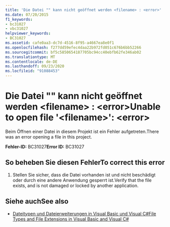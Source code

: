 ```yaml
---
title: 'Die Datei "" kann nicht geöffnet werden <filename> : <error>'
ms.date: 07/20/2015
f1_keywords:
- bc31027
- vbc31027
helpviewer_keywords:
- BC31027
ms.assetid: cafe0aa3-dc7d-4516-8f95-a4667ea8e0f1
ms.openlocfilehash: f277dd59efec4daa22b972fd051c676b6bb52266
ms.sourcegitcommit: bf5c5850654187705bc94cc40ebfb62fe346ab02
ms.translationtype: MT
ms.contentlocale: de-DE
ms.lasthandoff: 09/23/2020
ms.locfileid: "91088453"
---
```

# <a name="unable-to-open-file-filename-error"></a><span data-ttu-id="61d39-102">Die Datei "" kann nicht geöffnet werden \<filename> : \<error></span><span class="sxs-lookup"><span data-stu-id="61d39-102">Unable to open file '\<filename>': \<error></span></span>

<span data-ttu-id="61d39-103">Beim Öffnen einer Datei in diesem Projekt ist ein Fehler aufgetreten.</span><span class="sxs-lookup"><span data-stu-id="61d39-103">There was an error opening a file in this project.</span></span>  
  
 <span data-ttu-id="61d39-104">**Fehler-ID:** BC31027</span><span class="sxs-lookup"><span data-stu-id="61d39-104">**Error ID:** BC31027</span></span>  
  
## <a name="to-correct-this-error"></a><span data-ttu-id="61d39-105">So beheben Sie diesen Fehler</span><span class="sxs-lookup"><span data-stu-id="61d39-105">To correct this error</span></span>  
  
1. <span data-ttu-id="61d39-106">Stellen Sie sicher, dass die Datei vorhanden ist und nicht beschädigt oder durch eine andere Anwendung gesperrt ist.</span><span class="sxs-lookup"><span data-stu-id="61d39-106">Verify that the file exists, and is not damaged or locked by another application.</span></span>  
  
## <a name="see-also"></a><span data-ttu-id="61d39-107">Siehe auch</span><span class="sxs-lookup"><span data-stu-id="61d39-107">See also</span></span>

- <span data-ttu-id="61d39-108">[Dateitypen und Dateierweiterungen in Visual Basic und Visual C#](/previous-versions/visualstudio/visual-studio-2010/8k0zafxb(v=vs.100))</span><span class="sxs-lookup"><span data-stu-id="61d39-108">[File Types and File Extensions in Visual Basic and Visual C#](/previous-versions/visualstudio/visual-studio-2010/8k0zafxb(v=vs.100))</span></span>
